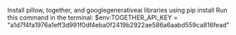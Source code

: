Install pillow, together, and googlegenerativeai libraries using pip install
Run this command in the terminal:
$env:TOGETHER_API_KEY = "a1d7f4fa1976a1eff3d991f0df4eba0f2419b2922ae586a6aabd559ca816fead"
